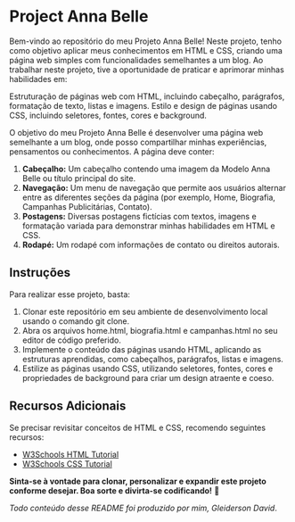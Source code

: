 # Project Anna Belle

Bem-vindo ao repositório do meu Projeto Anna Belle! Neste projeto, tenho como objetivo aplicar meus conhecimentos em HTML e CSS, criando uma página web simples com funcionalidades semelhantes a um blog. Ao trabalhar neste projeto, tive a oportunidade de praticar e aprimorar minhas habilidades em:

Estruturação de páginas web com HTML, incluindo cabeçalho, parágrafos, formatação de texto, listas e imagens.
Estilo e design de páginas usando CSS, incluindo seletores, fontes, cores e background.

O objetivo do meu Projeto Anna Belle é desenvolver uma página web semelhante a um blog, onde posso compartilhar minhas experiências, pensamentos ou conhecimentos. A página deve conter:

1. **Cabeçalho:** Um cabeçalho contendo uma imagem da Modelo Anna Belle ou título principal do site.
2. **Navegação:** Um menu de navegação que permite aos usuários alternar entre as diferentes seções da página (por exemplo, Home, Biografia, Campanhas Publicitárias, Contato).
3. **Postagens:** Diversas postagens fictícias com textos, imagens e formatação variada para demonstrar minhas habilidades em HTML e CSS.
4. **Rodapé:** Um rodapé com informações de contato ou direitos autorais.

## Instruções

Para realizar esse projeto, basta:

1. Clonar este repositório em seu ambiente de desenvolvimento local usando o comando git clone.
2. Abra os arquivos home.html, biografia.html e campanhas.html no seu editor de código preferido.
3. Implemente o conteúdo das páginas usando HTML, aplicando as estruturas aprendidas, como cabeçalhos, parágrafos, listas e imagens.
4. Estilize as páginas usando CSS, utilizando seletores, fontes, cores e propriedades de background para criar um design atraente e coeso.

## Recursos Adicionais

Se precisar revisitar conceitos de HTML e CSS, recomendo seguintes recursos:

+ [W3Schools HTML Tutorial](https://www.w3schools.com/html/)
+ [W3Schools CSS Tutorial](https://www.w3schools.com/css/)

**Sinta-se à vontade para clonar, personalizar e expandir este projeto conforme desejar. Boa sorte e divirta-se codificando!** 🚀

*Todo conteúdo desse README foi produzido por mim, Gleiderson David*.








